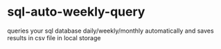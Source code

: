 # sql-auto-weekly-query
queries your sql database daily/weekly/monthly automatically and saves results in csv file in local storage
